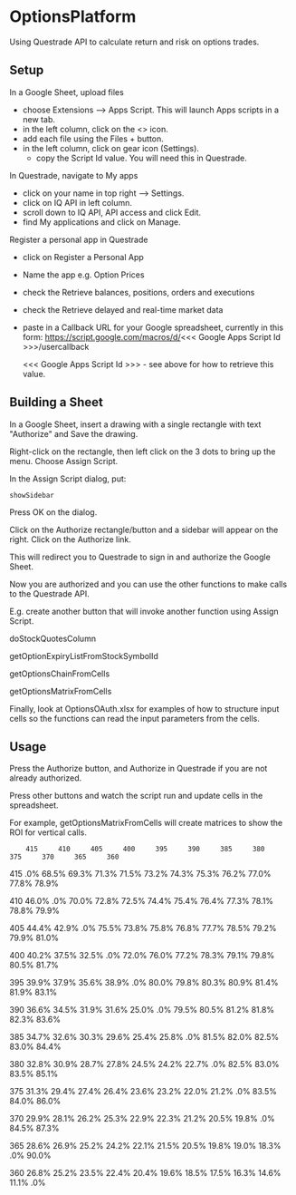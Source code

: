 # OptionsPlatform
Using Questrade API to calculate return and risk on options trades.

Setup
-----

In a Google Sheet, upload files
- choose Extensions --> Apps Script. This will launch Apps scripts in a new tab. 
- in the left column, click on the <> icon.
- add each file using the Files + button.
- in the left column, click on gear icon (Settings).
    - copy the Script Id value. You will need this in Questrade.


In Questrade, navigate to My apps
- click on your name in top right --> Settings.
- click on IQ API in left column.
- scroll down to IQ API, API access and click Edit.
- find My applications and click on Manage.

Register a personal app in Questrade
- click on Register a Personal App
- Name the app e.g. Option Prices 
- check the Retrieve balances, positions, orders and executions
- check the Retrieve delayed and real-time market data
- paste in a Callback URL for your Google spreadsheet, currently in this form:
    https://script.google.com/macros/d/<<< Google Apps Script Id >>>/usercallback

    <<< Google Apps Script Id >>> - see above for how to retrieve this value.

Building a Sheet
----------------

In a Google Sheet, insert a drawing with a single rectangle with text "Authorize" and Save the drawing.

Right-click on the rectangle, then left click on the 3 dots to bring up the menu. Choose Assign Script.

In the Assign Script dialog, put:

    showSidebar

Press OK on the dialog.

Click on the Authorize rectangle/button and a sidebar will appear on the right. Click on the Authorize link.

This will redirect you to Questrade to sign in and authorize the Google Sheet.

Now you are authorized and you can use the other functions to make calls to the Questrade API.

E.g. create another button that will invoke another function using Assign Script.

doStockQuotesColumn

getOptionExpiryListFromStockSymbolId

getOptionsChainFromCells

getOptionsMatrixFromCells

Finally, look at OptionsOAuth.xlsx for examples of how to structure input cells so the functions
can read the input parameters from the cells.

Usage
-----
Press the Authorize button, and Authorize in Questrade if you are not already authorized.

Press other buttons and watch the script run and update cells in the spreadsheet.

For example, getOptionsMatrixFromCells will create matrices to show the ROI for vertical calls.

	    415	    410	    405	    400	    395	    390	    385	    380	    375	    370	    365	    360

415	    .0%	    68.5%	69.3%	71.3%	71.5%	73.2%	74.3%	75.3%	76.2%	77.0%	77.8%	78.9%

410	    46.0%	.0%	    70.0%	72.8%	72.5%	74.4%	75.4%	76.4%	77.3%	78.1%	78.8%	79.9%

405	    44.4%	42.9%	.0%	    75.5%	73.8%	75.8%	76.8%	77.7%	78.5%	79.2%	79.9%	81.0%

400	    40.2%	37.5%	32.5%	.0%	    72.0%	76.0%	77.2%	78.3%	79.1%	79.8%	80.5%	81.7%

395	    39.9%	37.9%	35.6%	38.9%	.0%	    80.0%	79.8%	80.3%	80.9%	81.4%	81.9%	83.1%

390	    36.6%	34.5%	31.9%	31.6%	25.0%	.0%	    79.5%	80.5%	81.2%	81.8%	82.3%	83.6%

385	    34.7%	32.6%	30.3%	29.6%	25.4%	25.8%	.0%	    81.5%	82.0%	82.5%	83.0%	84.4%

380	    32.8%	30.9%	28.7%	27.8%	24.5%	24.2%	22.7%	.0%	    82.5%	83.0%	83.5%	85.1%

375	    31.3%	29.4%	27.4%	26.4%	23.6%	23.2%	22.0%	21.2%	.0%	    83.5%	84.0%	86.0%

370	    29.9%	28.1%	26.2%	25.3%	22.9%	22.3%	21.2%	20.5%	19.8%	.0%	    84.5%	87.3%

365	    28.6%	26.9%	25.2%	24.2%	22.1%	21.5%	20.5%	19.8%	19.0%	18.3%	.0%	    90.0%

360	    26.8%	25.2%	23.5%	22.4%	20.4%	19.6%	18.5%	17.5%	16.3%	14.6%	11.1%	.0%